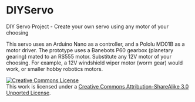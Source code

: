 DIYServo
========

DIY Servo Project - Create your own servo using any motor of your choosing

This servo uses an Arduino Nano as a controller, and a Pololu MD01B as a motor driver.
The prototype uses a Banebots P60 gearbox (planetary gearing) mated to an RS555 motor. Substitute any 12V motor
of your choosing. For example, a 12V windshield wiper motor (worm gear) would work, or smaller hobby robotics
motors.

<a rel="license" href="http://creativecommons.org/licenses/by-sa/3.0/"><img alt="Creative Commons License" style="border-width:0" src="http://i.creativecommons.org/l/by-sa/3.0/88x31.png" /></a><br />This work is licensed under a <a rel="license" href="http://creativecommons.org/licenses/by-sa/3.0/">Creative Commons Attribution-ShareAlike 3.0 Unported License</a>.
